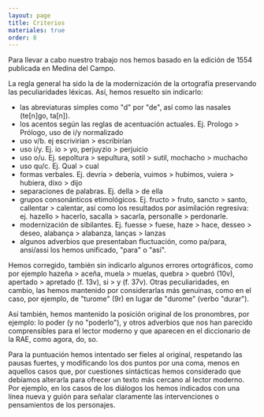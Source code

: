 ```yaml
---
layout: page
title: Criterios
materiales: true
order: 8
---
```


Para llevar a cabo nuestro trabajo nos hemos basado en la edición de 1554 publicada en Medina del Campo.

La regla general ha sido la de la modernización de la ortografía preservando las peculiaridades léxicas. Así, hemos resuelto sin indicarlo:

 * las abreviaturas simples como "d" por "de", así como las nasales (te[n]go, ta[n]).
 * los acentos según las reglas de acentuación actuales. Ej. Prologo > Prólogo, uso de i/y normalizado
 * uso v/b. ej escrivirian > escribirían
 * uso i/y. Ej. io > yo, perjuyzio > perjuicio
 * uso o/u. Ej. sepoltura > sepultura, sotil > sutil, mochacho > muchacho
 * uso qu/c. Ej. Qual > cual
 * formas verbales. Ej. devria > debería, vuimos > hubimos, vuiera > hubiera, dixo > dijo
 * separaciones de palabras. Ej. della > de ella
 * grupos consonánticos etimológicos. Ej. fructo > fruto, sancto > santo, callentar > calentar, así como los resultados por asimilación regresiva: ej. hazello > hacerlo, sacalla > sacarla, personalle > perdonarle.
* modernización de sibilantes. Ej. fuesse > fuese, haze > hace, desseo > deseo, alabança > alabanza, lanças > lanzas
* algunos adverbios que presentaban fluctuación, como pa/para, ansi/assi los hemos unificado, "para" o "así".

Hemos corregido, también sin indicarlo algunos errores ortográficos, como por ejemplo hazeña > aceña, muela > muelas, quebra > quebró (10v), apertado > apretado (f. 13v), si > y (f. 37v). Otras peculiaridades, en cambio, las hemos mantenido por considerarlas más genuinas, como en el caso, por ejemplo, de "turome" (9r) en lugar de "durome" (verbo "durar").

Así también, hemos mantenido la posición original de los pronombres, por ejemplo: lo poder (y no "poderlo"), y otros adverbios que nos han parecido comprensibles para el lector moderno y que aparecen en el diccionario de la RAE, como agora, do, so.

Para la puntuación hemos intentado ser fieles al original, respetando las pausas fuertes, y modificando los dos puntos por una coma, menos en aquellos casos que, por cuestiones sintácticas hemos considerado que debíamos alterarla para ofrecer un texto más cercano al lector moderno. Por ejemplo, en los casos de los diálogos los hemos indicados con una línea nueva y guión para señalar claramente las intervenciones o pensamientos de los personajes.
